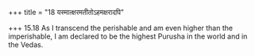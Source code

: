 +++
title = "18 यस्मात्क्षरमतीतोऽहमक्षरादपि"

+++
15.18 As I transcend the perishable and am even higher than the
imperishable, I am declared to be the highest Purusha in the world and
in the Vedas.
